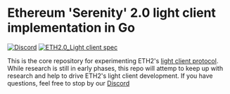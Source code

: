 # Ethereum 'Serenity' 2.0 light client implementation in Go

[![Discord](https://user-images.githubusercontent.com/7288322/34471967-1df7808a-efbb-11e7-9088-ed0b04151291.png)](https://discord.gg/KSA7rPr)
[![ETH2.0_Light client spec](https://img.shields.io/badge/ETH2.0%20Light%20Client-dev-blue.svg)](https://github.com/ethereum/eth2.0-specs/tree/dev/specs/light_client)

This is the core repository for experimenting ETH2's [light client protocol](https://github.com/ethereum/eth2.0-specs/tree/dev/specs/light_client). While research is still in early phases, this repo will attemp to keep up with research and help to drive ETH2's light client development. If you have questions, feel free to stop by our [Discord](https://discord.gg/)
